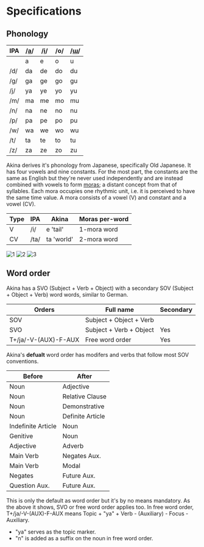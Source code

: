 # Specifications

## Phonology

| IPA | /[a](1)/ | /[i](2)/ | /o/ | /[ɯ](3)/ |
| --- | -------- | -------- | --- | -------- |
|     | a        | e        | o   | u        |
| /d/ | da       | de       | do  | du       |
| /g/ | ga       | ge       | go  | gu       |
| /j/ | ya       | ye       | yo  | yu       |
| /m/ | ma       | me       | mo  | mu       |
| /n/ | na       | ne       | no  | nu       |
| /p/ | pa       | pe       | po  | pu       |
| /w/ | wa       | we       | wo  | wu       |
| /t/ | ta       | te       | to  | tu       |
| /z/ | za       | ze       | zo  | zu       |

Akina derives it's phonology from Japanese, specifically Old Japanese. It has four vowels and nine constants. For the most part, the constants are the same as English but they're never used independently and are instead combined with vowels to form [moras](https://en.wikipedia.org/wiki/Mora_(linguistics)#Japanese); a distant concept from that of syllables. Each mora occupies one rhythmic unit, i.e. it is perceived to have the same time value. A mora consists of a vowel (V) and constant and a vowel (CV).

| Type | IPA  | Akina      | Moras per-word |
| ---- | ---- | ---------- | -------------- |
| V    | /i/  | e 'tail'   | 1-mora word    |
| CV   | /ta/ | ta 'world' | 2-mora word    |

![1](https://en.wikipedia.org/wiki/Open_front_unrounded_vowel)
![2](https://en.wikipedia.org/wiki/Close_front_unrounded_vowel)
![3](https://en.wikipedia.org/wiki/Close_back_unrounded_vowel)

## Word order

Akina has a SVO (Subject + Verb + Object) with a secondary SOV (Subject + Object + Verb) word words, similar to German.

| Orders               | Full name               | Secondary |
| -------------------- | ----------------------- | --------- |
| SOV                  | Subject + Object + Verb |           |
| SVO                  | Subject + Verb + Object | Yes       |
| T+/ja/-V-(AUX)-F-AUX | Free word order         | Yes       |

Akina's **defualt** word order has modifers and verbs that follow most SOV conventions.

| Before             | After            |
| ------------------ | ---------------- |
| Noun               | Adjective        |
| Noun               | Relative Clause  |
| Noun               | Demonstrative    |
| Noun               | Definite Article |
| Indefinite Article | Noun             |
| Genitive           | Noun             |
| Adjective          | Adverb           |
| Main Verb          | Negates Aux.     |
| Main Verb          | Modal            |
| Negates            | Future Aux.      |
| Question Aux.      | Future Aux.      |

This is only the default as word order but it's by no means mandatory. As the above it shows, SVO or free word order applies too. In free word order, T+/ja/-V-(AUX)-F-AUX means Topic + "ya" + Verb - (Auxiliary) - Focus - Auxiliary.

- "ya" serves as the topic marker.
- "n" is added as a suffix on the noun in free word order.